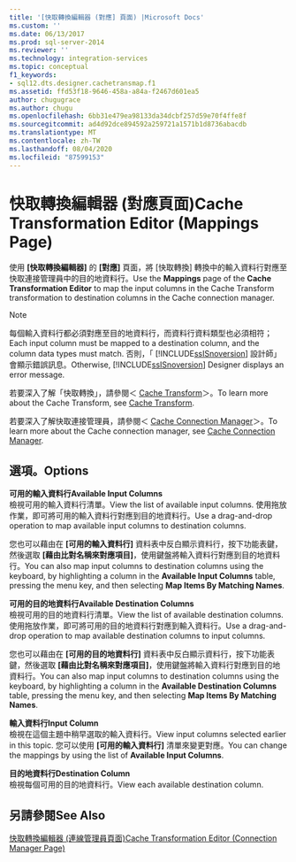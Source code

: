 ```yaml
---
title: '[快取轉換編輯器 (對應] 頁面) |Microsoft Docs'
ms.custom: ''
ms.date: 06/13/2017
ms.prod: sql-server-2014
ms.reviewer: ''
ms.technology: integration-services
ms.topic: conceptual
f1_keywords:
- sql12.dts.designer.cachetransmap.f1
ms.assetid: ffd53f18-9646-458a-a84a-f2467d601ea5
author: chugugrace
ms.author: chugu
ms.openlocfilehash: 6bb31e479ea98133da34dcbf257d59e70f4ffe8f
ms.sourcegitcommit: ad4d92dce894592a259721a1571b1d8736abacdb
ms.translationtype: MT
ms.contentlocale: zh-TW
ms.lasthandoff: 08/04/2020
ms.locfileid: "87599153"
---
```

# <a name="cache-transformation-editor-mappings-page"></a><span data-ttu-id="d39df-102">快取轉換編輯器 (對應頁面)</span><span class="sxs-lookup"><span data-stu-id="d39df-102">Cache Transformation Editor (Mappings Page)</span></span>
  <span data-ttu-id="d39df-103">使用 **[快取轉換編輯器]** 的 **[對應]** 頁面，將 [快取轉換] 轉換中的輸入資料行對應至快取連接管理員中的目的地資料行。</span><span class="sxs-lookup"><span data-stu-id="d39df-103">Use the **Mappings** page of the **Cache Transformation Editor** to map the input columns in the Cache Transform transformation to destination columns in the Cache connection manager.</span></span>  
  
> [!NOTE]  
>  <span data-ttu-id="d39df-104">每個輸入資料行都必須對應至目的地資料行，而資料行資料類型也必須相符；</span><span class="sxs-lookup"><span data-stu-id="d39df-104">Each input column must be mapped to a destination column, and the column data types must match.</span></span> <span data-ttu-id="d39df-105">否則，「 [!INCLUDE[ssISnoversion](../includes/ssisnoversion-md.md)] 設計師」會顯示錯誤訊息。</span><span class="sxs-lookup"><span data-stu-id="d39df-105">Otherwise, [!INCLUDE[ssISnoversion](../includes/ssisnoversion-md.md)] Designer displays an error message.</span></span>  
  
 <span data-ttu-id="d39df-106">若要深入了解「快取轉換」，請參閱＜ [Cache Transform](data-flow/transformations/cache-transform.md)＞。</span><span class="sxs-lookup"><span data-stu-id="d39df-106">To learn more about the Cache Transform, see [Cache Transform](data-flow/transformations/cache-transform.md).</span></span>  
  
 <span data-ttu-id="d39df-107">若要深入了解快取連接管理員，請參閱＜ [Cache Connection Manager](connection-manager/cache-connection-manager.md)＞。</span><span class="sxs-lookup"><span data-stu-id="d39df-107">To learn more about the Cache connection manager, see [Cache Connection Manager](connection-manager/cache-connection-manager.md).</span></span>  
  
## <a name="options"></a><span data-ttu-id="d39df-108">選項。</span><span class="sxs-lookup"><span data-stu-id="d39df-108">Options</span></span>  
 <span data-ttu-id="d39df-109">**可用的輸入資料行**</span><span class="sxs-lookup"><span data-stu-id="d39df-109">**Available Input Columns**</span></span>  
 <span data-ttu-id="d39df-110">檢視可用的輸入資料行清單。</span><span class="sxs-lookup"><span data-stu-id="d39df-110">View the list of available input columns.</span></span> <span data-ttu-id="d39df-111">使用拖放作業，即可將可用的輸入資料行對應到目的地資料行。</span><span class="sxs-lookup"><span data-stu-id="d39df-111">Use a drag-and-drop operation to map available input columns to destination columns.</span></span>  
  
 <span data-ttu-id="d39df-112">您也可以藉由在 **[可用的輸入資料行]** 資料表中反白顯示資料行，按下功能表鍵，然後選取 **[藉由比對名稱來對應項目]**，使用鍵盤將輸入資料行對應到目的地資料行。</span><span class="sxs-lookup"><span data-stu-id="d39df-112">You can also map input columns to destination columns using the keyboard, by highlighting a column in the **Available Input Columns** table, pressing the menu key, and then selecting **Map Items By Matching Names**.</span></span>  
  
 <span data-ttu-id="d39df-113">**可用的目的地資料行**</span><span class="sxs-lookup"><span data-stu-id="d39df-113">**Available Destination Columns**</span></span>  
 <span data-ttu-id="d39df-114">檢視可用的目的地資料行清單。</span><span class="sxs-lookup"><span data-stu-id="d39df-114">View the list of available destination columns.</span></span> <span data-ttu-id="d39df-115">使用拖放作業，即可將可用的目的地資料行對應到輸入資料行。</span><span class="sxs-lookup"><span data-stu-id="d39df-115">Use a drag-and-drop operation to map available destination columns to input columns.</span></span>  
  
 <span data-ttu-id="d39df-116">您也可以藉由在 **[可用的目的地資料行]** 資料表中反白顯示資料行，按下功能表鍵，然後選取 **[藉由比對名稱來對應項目]**，使用鍵盤將輸入資料行對應到目的地資料行。</span><span class="sxs-lookup"><span data-stu-id="d39df-116">You can also map input columns to destination columns using the keyboard, by highlighting a column in the **Available Destination Columns** table, pressing the menu key, and then selecting **Map Items By Matching Names**.</span></span>  
  
 <span data-ttu-id="d39df-117">**輸入資料行**</span><span class="sxs-lookup"><span data-stu-id="d39df-117">**Input Column**</span></span>  
 <span data-ttu-id="d39df-118">檢視在這個主題中稍早選取的輸入資料行。</span><span class="sxs-lookup"><span data-stu-id="d39df-118">View input columns selected earlier in this topic.</span></span> <span data-ttu-id="d39df-119">您可以使用 **[可用的輸入資料行]** 清單來變更對應。</span><span class="sxs-lookup"><span data-stu-id="d39df-119">You can change the mappings by using the list of **Available Input Columns**.</span></span>  
  
 <span data-ttu-id="d39df-120">**目的地資料行**</span><span class="sxs-lookup"><span data-stu-id="d39df-120">**Destination Column**</span></span>  
 <span data-ttu-id="d39df-121">檢視每個可用的目的地資料行。</span><span class="sxs-lookup"><span data-stu-id="d39df-121">View each available destination column.</span></span>  
  
## <a name="see-also"></a><span data-ttu-id="d39df-122">另請參閱</span><span class="sxs-lookup"><span data-stu-id="d39df-122">See Also</span></span>  
 [<span data-ttu-id="d39df-123">快取轉換編輯器 &#40;連線管理員頁面&#41;</span><span class="sxs-lookup"><span data-stu-id="d39df-123">Cache Transformation Editor &#40;Connection Manager Page&#41;</span></span>](../../2014/integration-services/cache-transformation-editor-connection-manager-page.md)  
  
  

